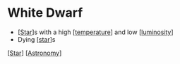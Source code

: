 # White Dwarf

- [[Star]]s with a high [[temperature]] and low [[luminosity]]
- Dying [[star]]s

[[Star]] [[Astronomy]]

[//begin]: # "Autogenerated link references for markdown compatibility"
[Star]: star "Star"
[temperature]: temperature "Temperature"
[luminosity]: luminosity "Luminosity"
[Astronomy]: astronomy "Astronomy"
[//end]: # "Autogenerated link references"